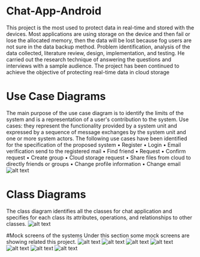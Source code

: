 # Chat-App-Android
This project is the most used to protect data in real-time and stored with the devices. Most applications are using storage on the device and then fail or lose the allocated memory, then the data will be lost because fog users are not sure in the data backup method.
Problem identification, analysis of the data collected, literature review, design, implementation, and testing. He carried out the research technique of answering the questions and interviews with a sample audience.
The project has been continued to achieve the objective of protecting real-time data in cloud storage
# Use Case Diagrams 
The main purpose of the use case diagram is to identify the limits of the system and is a representation of a user's contribution to the system. 
Use cases: they represent the functionality provided by a system unit and expressed by a sequence of message exchanges by the system unit and one or more system actors.
The following use cases have been identified for the specification of the proposed system
•	Register
•	Login
•	Email verification send to the registered mail
•	Find friend
•	Request
•	Confirm request 
•	Create group
•	Cloud storage request
•	Share files from cloud to directly friends or groups
•	Change profile information
•	Change email
![alt text](https://github.com/piyalsmg/Chat-App-Android/blob/main/UCD.png)
# Class Diagrams 
The class diagram identifies all the classes for chat application and specifies for each class its attributes, operations, and relationships to other classes.
![alt text](https://github.com/piyalsmg/Chat-App-Android/blob/main/class.jpg)

#Mock screens of the systems
Under this section some mock screens are showing related this project. 
![alt text](https://github.com/piyalsmg/Chat-App-Android/blob/main/Screen%20Shots/1.png)
![alt text](https://github.com/piyalsmg/Chat-App-Android/blob/main/Screen%20Shots/2.png)
![alt text](https://github.com/piyalsmg/Chat-App-Android/blob/main/Screen%20Shots/3.png)
![alt text](https://github.com/piyalsmg/Chat-App-Android/blob/main/Screen%20Shots/4.png)
![alt text](https://github.com/piyalsmg/Chat-App-Android/blob/main/Screen%20Shots/6.png)
![alt text](https://github.com/piyalsmg/Chat-App-Android/blob/main/Screen%20Shots/7.png)
![alt text](https://github.com/piyalsmg/Chat-App-Android/blob/main/Screen%20Shots/8.png)
